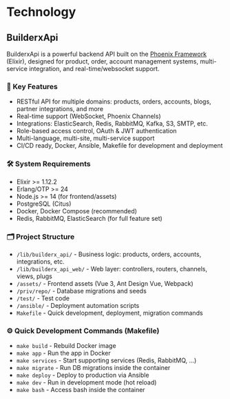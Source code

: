 # Technology

## BuilderxApi

BuilderxApi is a powerful backend API built on the [Phoenix Framework](https://www.phoenixframework.org/) (Elixir), designed for product, order, account management systems, multi-service integration, and real-time/websocket support.

### 🚀 Key Features

* RESTful API for multiple domains: products, orders, accounts, blogs, partner integrations, and more
* Real-time support (WebSocket, Phoenix Channels)
* Integrations: ElasticSearch, Redis, RabbitMQ, Kafka, S3, SMTP, etc.
* Role-based access control, OAuth & JWT authentication
* Multi-language, multi-site, multi-service support
* CI/CD ready, Docker, Ansible, Makefile for development and deployment

### 🛠 System Requirements

* Elixir >= 1.12.2
* Erlang/OTP >= 24
* Node.js >= 14 (for frontend/assets)
* PostgreSQL (Citus)
* Docker, Docker Compose (recommended)
* Redis, RabbitMQ, ElasticSearch (for full feature set)

### 🗂 Project Structure

* `/lib/builderx_api/` - Business logic: products, orders, accounts, integrations, etc.
* `/lib/builderx_api_web/` - Web layer: controllers, routers, channels, views, plugs
* `/assets/` - Frontend assets (Vue 3, Ant Design Vue, Webpack)
* `/priv/repo/` - Database migrations and seeds
* `/test/` - Test code
* `/ansible/` - Deployment automation scripts
* `Makefile` - Quick development, deployment, migration commands

### ⚙️ Quick Development Commands (Makefile)

* `make build` - Rebuild Docker image
* `make app` - Run the app in Docker
* `make services` - Start supporting services (Redis, RabbitMQ, ...)
* `make migrate` - Run DB migrations inside the container
* `make deploy` - Deploy to production via Ansible
* `make dev` - Run in development mode (hot reload)
* `make bash` - Access bash inside the container
